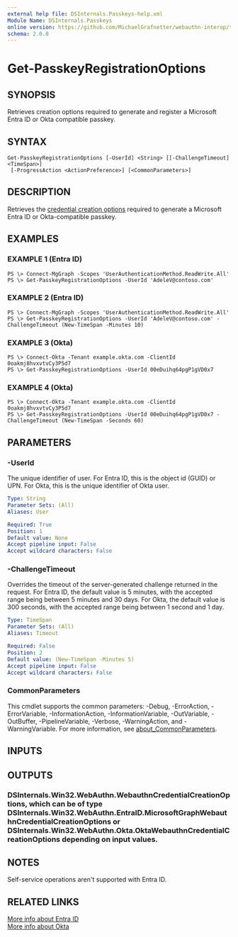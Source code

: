 ```yaml
---
external help file: DSInternals.Passkeys-help.xml
Module Name: DSInternals.Passkeys
online version: https://github.com/MichaelGrafnetter/webauthn-interop/tree/main/Documentation/PowerShell/Get-PasskeyRegistrationOptions.md
schema: 2.0.0
---
```


# Get-PasskeyRegistrationOptions

## SYNOPSIS
Retrieves creation options required to generate and register a Microsoft Entra ID or Okta compatible passkey.

## SYNTAX

```
Get-PasskeyRegistrationOptions [-UserId] <String> [[-ChallengeTimeout] <TimeSpan>]
 [-ProgressAction <ActionPreference>] [<CommonParameters>]
```

## DESCRIPTION

Retrieves the [credential creation options](https://w3c.github.io/webauthn/#dictionary-makecredentialoptions) required to generate a Microsoft Entra ID or Okta-compatible passkey.

## EXAMPLES

### EXAMPLE 1 (Entra ID)
```
PS \> Connect-MgGraph -Scopes 'UserAuthenticationMethod.ReadWrite.All'
PS \> Get-PasskeyRegistrationOptions -UserId 'AdeleV@contoso.com'
```

### EXAMPLE 2 (Entra ID)
```
PS \> Connect-MgGraph -Scopes 'UserAuthenticationMethod.ReadWrite.All'
PS \> Get-PasskeyRegistrationOptions -UserId 'AdeleV@contoso.com' -ChallengeTimeout (New-TimeSpan -Minutes 10)
```

### EXAMPLE 3 (Okta)
```
PS \> Connect-Okta -Tenant example.okta.com -ClientId 0oakmj8hvxvtvCy3P5d7
PS \> Get-PasskeyRegistrationOptions -UserId 00eDuihq64pgP1gVD0x7
```

### EXAMPLE 4 (Okta)
```
PS \> Connect-Okta -Tenant example.okta.com -ClientId 0oakmj8hvxvtvCy3P5d7
PS \> Get-PasskeyRegistrationOptions -UserId 00eDuihq64pgP1gVD0x7 -ChallengeTimeout (New-TimeSpan -Seconds 60)
```

## PARAMETERS

### -UserId
The unique identifier of user. 
For Entra ID, this is the object id (GUID) or UPN. 
For Okta, this is the unique identifier of Okta user.

```yaml
Type: String
Parameter Sets: (All)
Aliases: User

Required: True
Position: 1
Default value: None
Accept pipeline input: False
Accept wildcard characters: False
```

### -ChallengeTimeout
Overrides the timeout of the server-generated challenge returned in the request. 
For Entra ID, the default value is 5 minutes, with the accepted range being between 5 minutes and 30 days. 
For Okta, the default value is 300 seconds, with the accepted range being between 1 second and 1 day.

```yaml
Type: TimeSpan
Parameter Sets: (All)
Aliases: Timeout

Required: False
Position: 2
Default value: (New-TimeSpan -Minutes 5)
Accept pipeline input: False
Accept wildcard characters: False
```

### CommonParameters
This cmdlet supports the common parameters: -Debug, -ErrorAction, -ErrorVariable, -InformationAction, -InformationVariable, -OutVariable, -OutBuffer, -PipelineVariable, -Verbose, -WarningAction, and -WarningVariable. For more information, see [about_CommonParameters](http://go.microsoft.com/fwlink/?LinkID=113216).

## INPUTS

## OUTPUTS

### DSInternals.Win32.WebAuthn.WebauthnCredentialCreationOptions, which can be of type DSInternals.Win32.WebAuthn.EntraID.MicrosoftGraphWebauthnCredentialCreationOptions or DSInternals.Win32.WebAuthn.Okta.OktaWebauthnCredentialCreationOptions depending on input values.

## NOTES
Self-service operations aren't supported with Entra ID.

## RELATED LINKS

[More info about Entra ID](https://learn.microsoft.com/en-us/graph/api/fido2authenticationmethod-creationoptions)
<br>
[More info about Okta](https://developer.okta.com/docs/api/openapi/okta-management/management/tag/UserFactor/#tag/UserFactor/operation/enrollFactor)
